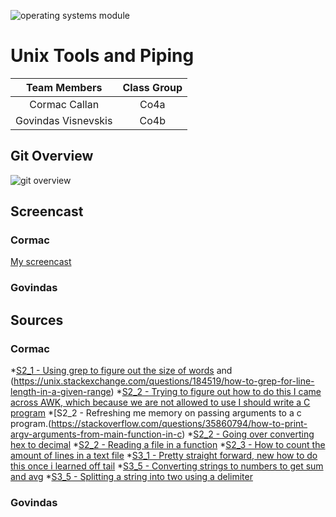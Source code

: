 ![operating systems module](https://201.team/cover.png)

# Unix Tools and Piping

Team Members	|Class Group		
:---------:		|:--------:
Cormac Callan					|Co4a	
Govindas Visnevskis		|Co4b	

## Git Overview

![git overview](https://201.team/git_structure.jpg)


## Screencast

### Cormac
[My screencast](https://youtu.be/8MrbcAzmSf4)


### Govindas


## Sources

### Cormac
*[S2_1 - Using grep to figure out the size of words](https://www.unix.com/unix-for-dummies-questions-and-answers/11839-using-grep-find-strings-certain-lengths.html) and (https://unix.stackexchange.com/questions/184519/how-to-grep-for-line-length-in-a-given-range)
*[S2_2 - Trying to figure out how to do this I came across AWK, which because we are not allowed to use I should write a C program](https://unix.stackexchange.com/questions/167639/output-part-of-each-line-to-a-separate-file)
*[S2_2 - Refreshing me memory on passing arguments to a c program.(https://stackoverflow.com/questions/35860794/how-to-print-argv-arguments-from-main-function-in-c)
*[S2_2 - Going over converting hex to decimal](https://stackoverflow.com/questions/31079978/how-to-convert-hexadecimal-to-decimal)
*[S2_2 - Reading a file in a function](https://stackoverflow.com/questions/9206091/going-through-a-text-file-line-by-line-in-c)
*[S2_3 - How to count the amount of lines in a text file](https://stackoverflow.com/questions/2137156/finding-line-size-of-each-row-in-a-text-file)
*[S3_1 - Pretty straight forward, new how to do this once i learned off tail](https://shapeshed.com/unix-tail/)
*[S3_5 - Converting strings to numbers to get sum and avg](https://www.geeksforgeeks.org/converting-strings-numbers-cc/)
*[S3_5 - Splitting a string into two using a delimiter](https://stackoverflow.com/questions/2523467/how-to-split-a-string-to-2-strings-in-c)

### Govindas
